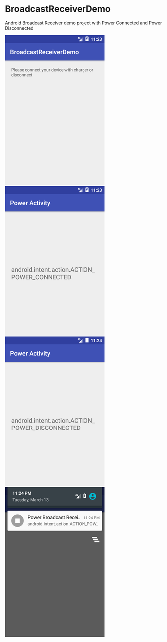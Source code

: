 # BroadcastReceiverDemo
Android Broadcast Receiver demo project with Power Connected and Power Disconnected

<img src="1.png" />
<img src="2.png" />
<img src="3.png" />
<img src="4.png" />